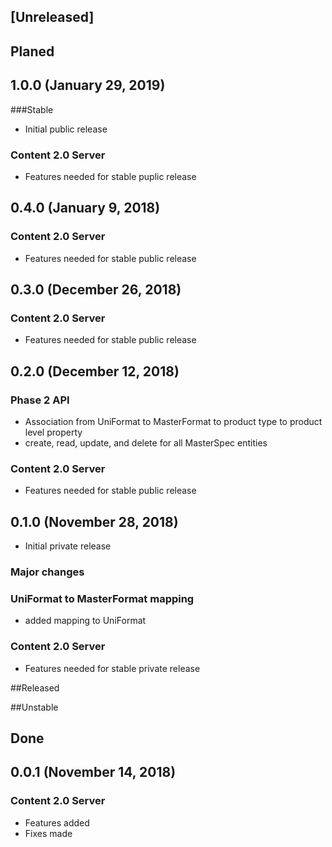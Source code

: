 ## [Unreleased]

## Planed


## 1.0.0 (January 29, 2019)
###Stable

- Initial public release

### Content 2.0 Server

- Features needed for stable puplic release

## 0.4.0 (January 9, 2018)

### Content 2.0 Server

- Features needed for stable public release

## 0.3.0 (December 26, 2018)

### Content 2.0 Server

- Features needed for stable public release

## 0.2.0 (December 12, 2018)

### Phase 2 API
- Association from UniFormat to MasterFormat to product type to product level property
- create, read, update, and delete for all MasterSpec entities

### Content 2.0 Server

- Features needed for stable public release

## 0.1.0 (November 28, 2018)

- Initial private release

### Major changes

### UniFormat to MasterFormat mapping
- added mapping to UniFormat

### Content 2.0 Server
- Features needed for stable private release

##Released

##Unstable

## Done

## 0.0.1 (November 14, 2018)

### Content 2.0 Server

- Features added
- Fixes made
